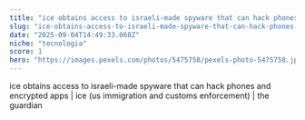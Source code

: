```yaml
---
title: "ice obtains access to israeli-made spyware that can hack phones and encrypted apps | ice (us immigration and customs enforcement) | the guardian"
slug: "ice-obtains-access-to-israeli-made-spyware-that-can-hack-phones-and-encrypted-ap"
date: "2025-09-04T14:49:33.068Z"
niche: "tecnologia"
score: 1
hero: "https://images.pexels.com/photos/5475758/pexels-photo-5475758.jpeg?auto=compress&cs=tinysrgb&fit=crop&h=627&w=1200&auto=compress&cs=tinysrgb&w=1024&h=576&fit=crop"
---
```


ice obtains access to israeli-made spyware that can hack phones and encrypted apps | ice (us immigration and customs enforcement) | the guardian
